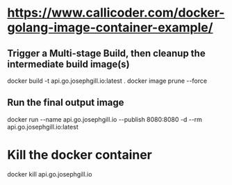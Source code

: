
# https://www.callicoder.com/docker-golang-image-container-example/

## Trigger a Multi-stage Build, then cleanup the intermediate build image(s)
docker build -t api.go.josephgill.io:latest .
docker image prune --force

## Run the final output image
docker run --name api.go.josephgill.io --publish 8080:8080 -d --rm api.go.josephgill.io:latest

# Kill the docker container
docker kill api.go.josephgill.io

